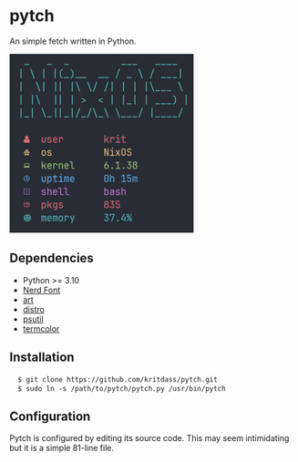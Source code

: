 # pytch

An simple fetch written in Python.

![](./screenshot.png) 

## Dependencies

  - Python >= 3.10
  - [Nerd Font](https://www.nerdfonts.com/)
  - [art](https://github.com/sepandhaghighi/art)
  - [distro](https://github.com/python-distro/distro)
  - [psutil](https://github.com/giampaolo/psutil)
  - [termcolor](https://github.com/termcolor/termcolor)

## Installation

```
  $ git clone https://github.com/kritdass/pytch.git
  $ sudo ln -s /path/to/pytch/pytch.py /usr/bin/pytch
```

## Configuration

Pytch is configured by editing its source code. This may seem intimidating but it is a simple 81-line file.
